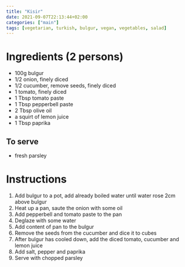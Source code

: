 ```yaml
---
title: "Kisir"
date: 2021-09-07T22:13:44+02:00
categories: ["main"]
tags: [vegetarian, turkish, bulgur, vegan, vegetables, salad]
---
```


# Ingredients (2 persons)

- 100g bulgur
- 1/2 onion, finely diced
- 1/2 cucumber, remove seeds, finely diced
- 1 tomato, finely diced
- 1 Tbsp tomato paste
- 1 Tbsp pepperbell paste
- 2 Tbsp olive oil
- a squirt of lemon juice
- 1 Tbsp paprika

## To serve
- fresh parsley

# Instructions

1. Add bulgur to a pot, add already boiled water until water rose 2cm above bulgur
1. Heat up a pan, saute the onion with some oil
1. Add pepperbell and tomato paste to the pan
1. Deglaze with some water
1. Add content of pan to the bulgur
1. Remove the seeds from the cucumber and dice it to cubes
1. After bulgur has cooled down, add the diced tomato, cucumber and lemon juice
1. Add salt, pepper and paprika
1. Serve with chopped parsley
